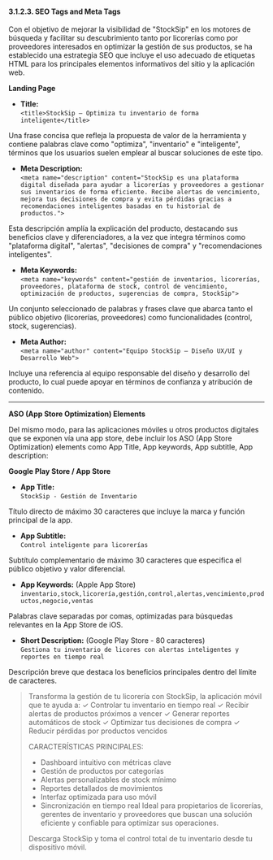 #### 3.1.2.3. SEO Tags and Meta Tags ####

Con el objetivo de mejorar la visibilidad de "StockSip" en los motores de búsqueda y facilitar su descubrimiento tanto por licorerías como por proveedores interesados en optimizar la gestión de sus productos, se ha establecido una estrategia SEO que incluye el uso adecuado de etiquetas HTML para los principales elementos informativos del sitio y la aplicación web.

**Landing Page**

- **Title:**  
    `<title>StockSip – Optimiza tu inventario de forma inteligente</title>`

Una frase concisa que refleja la propuesta de valor de la herramienta y contiene palabras clave como "optimiza", "inventario" e "inteligente", términos que los usuarios suelen emplear al buscar soluciones de este tipo.

- **Meta Description:**  
    `<meta name="description" content="StockSip es una plataforma digital diseñada para ayudar a licorerías y proveedores a gestionar sus inventarios de forma eficiente. Recibe alertas de vencimiento, mejora tus decisiones de compra y evita pérdidas gracias a recomendaciones inteligentes basadas en tu historial de productos.">`

Esta descripción amplía la explicación del producto, destacando sus beneficios clave y diferenciadores, a la vez que integra términos como "plataforma digital", "alertas", "decisiones de compra" y "recomendaciones inteligentes".

- **Meta Keywords:**  
    `<meta name="keywords" content="gestión de inventarios, licorerías, proveedores, plataforma de stock, control de vencimiento, optimización de productos, sugerencias de compra, StockSip">`

Un conjunto seleccionado de palabras y frases clave que abarca tanto el público objetivo (licorerías, proveedores) como funcionalidades (control, stock, sugerencias).

- **Meta Author:**  
    `<meta name="author" content="Equipo StockSip – Diseño UX/UI y Desarrollo Web">`

Incluye una referencia al equipo responsable del diseño y desarrollo del producto, lo cual puede apoyar en términos de confianza y atribución de contenido.

---

**ASO (App Store Optimization) Elements**

Del mismo modo, para las aplicaciones móviles u otros productos digitales que se exponen vía una app store, debe incluir los ASO (App Store Optimization) elements como App Title, App keywords, App subtitle, App description:

**Google Play Store / App Store**

- **App Title:**  
    `StockSip - Gestión de Inventario`

Título directo de máximo 30 caracteres que incluye la marca y función principal de la app.

- **App Subtitle:**  
    `Control inteligente para licorerías`

Subtítulo complementario de máximo 30 caracteres que especifica el público objetivo y valor diferencial.

- **App Keywords:** (Apple App Store)  
    `inventario,stock,licorería,gestión,control,alertas,vencimiento,productos,negocio,ventas`

Palabras clave separadas por comas, optimizadas para búsquedas relevantes en la App Store de iOS.

- **Short Description:** (Google Play Store - 80 caracteres)  
    `Gestiona tu inventario de licores con alertas inteligentes y reportes en tiempo real`

Descripción breve que destaca los beneficios principales dentro del límite de caracteres.

> Transforma la gestión de tu licorería con StockSip, la aplicación móvil que te ayuda a: 
> ✓ Controlar tu inventario en tiempo real 
> ✓ Recibir alertas de productos próximos a vencer 
> ✓ Generar reportes automáticos de stock 
> ✓ Optimizar tus decisiones de compra 
> ✓ Reducir pérdidas por productos vencidos 
> 
> CARACTERÍSTICAS PRINCIPALES: 
> - Dashboard intuitivo con métricas clave 
> - Gestión de productos por categorías 
> - Alertas personalizables de stock mínimo 
> - Reportes detallados de movimientos 
> - Interfaz optimizada para uso móvil 
> - Sincronización en tiempo real Ideal para propietarios de licorerías, gerentes de inventario y proveedores que buscan una solución eficiente y confiable para optimizar sus operaciones. 
> 
> Descarga StockSip y toma el control total de tu inventario desde tu dispositivo móvil.
